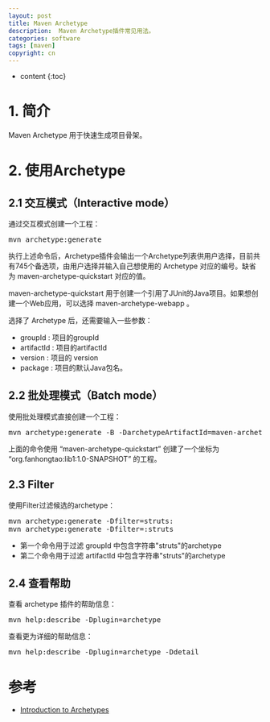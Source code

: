 ```yaml
---
layout: post
title: Maven Archetype
description:  Maven Archetype插件常见用法。
categories: software
tags: [maven]
copyright: cn
---
```


* content
{:toc}

# 1. 简介

Maven Archetype 用于快速生成项目骨架。

# 2. 使用Archetype

## 2.1 交互模式（Interactive mode）

通过交互模式创建一个工程：
<pre>
mvn archetype:generate
</pre>
执行上述命令后，Archetype插件会输出一个Archetype列表供用户选择，目前共有745个备选项，由用户选择并输入自己想使用的 Archetype 对应的编号。缺省为 maven-archetype-quickstart 对应的值。

maven-archetype-quickstart 用于创建一个引用了JUnit的Java项目。如果想创建一个Web应用，可以选择 maven-archetype-webapp 。

选择了 Archetype 后，还需要输入一些参数：
* groupId : 项目的groupId
* artifactId : 项目的artifactId
* version : 项目的 version
* package : 项目的默认Java包名。

## 2.2 批处理模式（Batch mode）
使用批处理模式直接创建一个工程：
<pre>
mvn archetype:generate -B -DarchetypeArtifactId=maven-archetype-quickstart -DgroupId=org.fanhongtao -DartifactId=lib1 -Dversion=1.0-SNAPSHOT
</pre>
上面的命令使用 “maven-archetype-quickstart” 创建了一个坐标为 “org.fanhongtao:lib1:1.0-SNAPSHOT” 的工程。


## 2.3 Filter
使用Filter过滤候选的archetype：
<pre>
mvn archetype:generate -Dfilter=struts:
mvn archetype:generate -Dfilter=:struts
</pre>

* 第一个命令用于过滤 groupId 中包含字符串"struts"的archetype
* 第二个命令用于过滤 artifactId 中包含字符串"struts"的archetype

## 2.4 查看帮助
查看 archetype 插件的帮助信息：
<pre>
mvn help:describe -Dplugin=archetype
</pre>

查看更为详细的帮助信息：
<pre>
mvn help:describe -Dplugin=archetype -Ddetail
</pre>

# 参考
* [Introduction to Archetypes](http://maven.apache.org/guides/introduction/introduction-to-archetypes.html)


